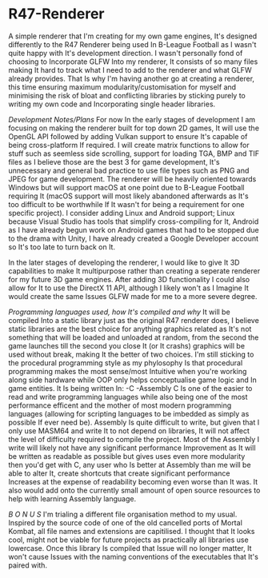 # R47-Renderer
A simple renderer that I'm creating for my own game engines, It's designed differently to the R47 Renderer being used In B-League Football as I wasn't quite happy with It's development direction. I wasn't personally fond of
choosing to Incorporate GLFW Into my renderer, It consists of so many files making It hard to track what I need to add to the renderer and what GLFW already provides. That Is why I'm having another go at creating a renderer,
this time ensuring maximum modularity/customisation for myself and minimising the risk of bloat and conflicting libraries by sticking purely to writing my own code and Incorporating single header libraries.

<i>Development Notes/Plans</i>
For now In the early stages of development I am focusing on making the renderer built for top down 2D games, It will use the OpenGL API followed by adding Vulkan support to ensure It's capable of being cross-platform If
required. I will create matrix functions to allow for stuff such as seemless side scrolling, support for loading TGA, BMP and TIF files as I believe those are the best 3 for game development, It's unnecessary and general
bad practice to use file types such as PNG and JPEG for game development. The renderer will be heavily oriented towards Windows but will support macOS at one point due to B-League Football requiring It (macOS support will
most likely abandoned afterwards as It's too difficult to be worthwhile If It wasn't for being a requirement for one specific project). I consider adding Linux and Android support; Linux because Visual Studio has tools
that simplify cross-compiling for It, Android as I have already begun work on Android games that had to be stopped due to the drama with Unity, I have already created a Google Developer account so It's too late to turn
back on It.

In the later stages of developing the renderer, I would like to give It 3D capabilities to make It multipurpose rather than creating a seperate renderer for my future 3D game engines. After adding 3D functionality I could
also allow for It to use the DirectX 11 API, although I likely won't as I Imagine It would create the same Issues GLFW made for me to a more severe degree.

<i>Programming languages used, how It's compiled and why</i>
It will be compiled Into a static library just as the original R47 renderer does, I believe static libraries are the best choice for anything graphics related as It's not something that will be loaded and unloaded at
random, from the second the game launches till the second you close It (or It crashs) graphics will be used without break, making It the better of two choices. I'm still sticking to the procedural programming style as
my phylosophy Is that procedural programming makes the most sense/most Intuitive when you're working along side hardware while OOP only helps conceptualise game logic and In game entities. It Is being written In:
-C
-Assembly
C Is one of the easier to read and write programming languages while also being one of the most performance efficent and the mother of most modern programming languages (allowing for scripting languages to be imbedded
as simply as possible If ever need be). Assembly Is quite difficult to write, but given that I only use MASM64 and write It to not depend on libraries, It will not affect the level of difficulty required to compile the
project. Most of the Assembly I write will likely not have any significant performance Improvement as It will be written as readable as possible but gives uses even more modularity then you'd get with C, any user who Is
better at Assembly than me will be able to alter It, create shortcuts that create significant performance Increases at the expense of readability becoming even worse than It was. It also would add onto the currently small
amount of open source resources to help with learning Assembly language.

<i>B O N U S</i>
I'm trialing a different file organisation method to my usual. Inspired by the source code of one of the old cancelled ports of Mortal Kombat, all file names and extensions
are capitilised. I thought that It looks cool, might not be viable for future projects as practically all libraries use lowercase. Once this library Is compiled that Issue
will no longer matter, It won't cause Issues with the naming conventions of the executables that It's paired with.
